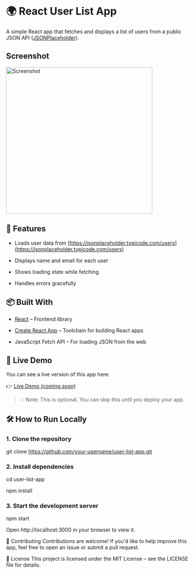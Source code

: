 # 🌍 React User List App

A simple React app that fetches and displays a list of users from a public JSON API ([JSONPlaceholder](https://jsonplaceholder.typicode.com/)).

## Screenshot

<img src="screenshot/Screenshot%202025-05-20%20at%2011.26.20%E2%80%AFPM.png" alt="Screenshot" height="400">


## 🚀 Features

- Loads user data from [https://jsonplaceholder.typicode.com/users](https://jsonplaceholder.typicode.com/users)

- Displays name and email for each user

- Shows loading state while fetching

- Handles errors gracefully

## 📦 Built With

- [React](https://reactjs.org/) – Frontend library

- [Create React App](https://create-react-app.dev/) – Toolchain for building React apps

- JavaScript Fetch API – For loading JSON from the web

## 🧪 Live Demo

You can see a live version of this app here:  

👉 [Live Demo (coming soon)](https://your-app-url.com)

> 💡 Note: This is optional. You can skip this until you deploy your app.

## 🛠 How to Run Locally

### 1. Clone the repository

git clone https://github.com/your-username/user-list-app.git
### 2. Install dependencies
cd user-list-app

npm install
### 3. Start the development server
npm start

Open http://localhost:3000 in your browser to view it.


🤝 Contributing
Contributions are welcome! If you'd like to help improve this app, feel free to open an issue or submit a pull request.


📄 License
This project is licensed under the MIT License – see the LICENSE file for details.